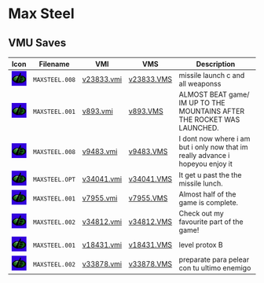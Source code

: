 # Max Steel

## VMU Saves

| Icon | Filename | VMI | VMS | Description |
|------|----------|-----|-----|-------------|
| ![Max Steel](../icons/MAXSTEEL.008.GIF) | `MAXSTEEL.008` | [v23833.vmi](v23833.vmi) | [v23833.VMS](v23833.VMS) | missile launch c and all weaponss  |
| ![Max Steel](../icons/MAXSTEEL.001.GIF) | `MAXSTEEL.001` | [v893.vmi](v893.vmi) | [v893.VMS](v893.VMS) | ALMOST BEAT game/ IM UP TO THE MOUNTAINS AFTER THE ROCKET WAS LAUNCHED.   |
| ![Max Steel](../icons/MAXSTEEL.008.GIF) | `MAXSTEEL.008` | [v9483.vmi](v9483.vmi) | [v9483.VMS](v9483.VMS) | I dont now where i am but i only now that im really advance i hopeyou enjoy it  |
| ![Max Steel](../icons/MAXSTEEL.OPT.GIF) | `MAXSTEEL.OPT` | [v34041.vmi](v34041.vmi) | [v34041.VMS](v34041.VMS) | It get u past the the missile lunch.  |
| ![Max Steel](../icons/MAXSTEEL.001.GIF) | `MAXSTEEL.001` | [v7955.vmi](v7955.vmi) | [v7955.VMS](v7955.VMS) | Almost half of the game is complete.  |
| ![Max Steel](../icons/MAXSTEEL.002.GIF) | `MAXSTEEL.002` | [v34812.vmi](v34812.vmi) | [v34812.VMS](v34812.VMS) | Check out my favourite part of the game!  |
| ![Max Steel](../icons/MAXSTEEL.001.GIF) | `MAXSTEEL.001` | [v18431.vmi](v18431.vmi) | [v18431.VMS](v18431.VMS) | level protox B  |
| ![Max Steel](../icons/MAXSTEEL.002.GIF) | `MAXSTEEL.002` | [v33878.vmi](v33878.vmi) | [v33878.VMS](v33878.VMS) | preparate para pelear con tu ultimo enemigo  |
